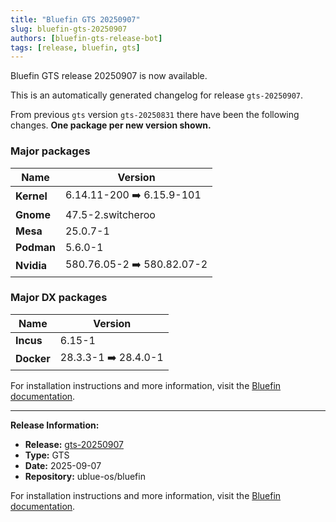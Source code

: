```yaml
---
title: "Bluefin GTS 20250907"
slug: bluefin-gts-20250907
authors: [bluefin-gts-release-bot]
tags: [release, bluefin, gts]
---
```


Bluefin GTS release 20250907 is now available.

<!--truncate-->

This is an automatically generated changelog for release `gts-20250907`.

From previous `gts` version `gts-20250831` there have been the following changes. **One package per new version shown.**

### Major packages
| Name | Version |
| --- | --- |
| **Kernel** | 6.14.11-200 ➡️ 6.15.9-101 |
| **Gnome** | 47.5-2.switcheroo |
| **Mesa** | 25.0.7-1 |
| **Podman** | 5.6.0-1 |
| **Nvidia** | 580.76.05-2 ➡️ 580.82.07-2 |

### Major DX packages
| Name | Version |
| --- | --- |
| **Incus** | 6.15-1 |
| **Docker** | 28.3.3-1 ➡️ 28.4.0-1 |

For installation instructions and more information, visit the [Bluefin documentation](https://docs.projectbluefin.io/).

---

**Release Information:**
- **Release:** [gts-20250907](https://github.com/ublue-os/bluefin/releases/tag/gts-20250907)
- **Type:** GTS
- **Date:** 2025-09-07
- **Repository:** ublue-os/bluefin

For installation instructions and more information, visit the [Bluefin documentation](https://docs.projectbluefin.io/).
